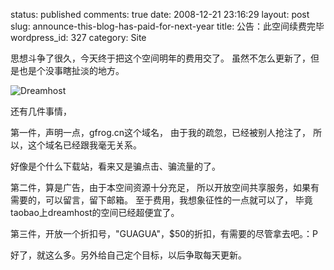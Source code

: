 status: published
comments: true
date: 2008-12-21 23:16:29
layout: post
slug: announce-this-blog-has-paid-for-next-year
title: 公告：此空间续费完毕
wordpress_id: 327
category: Site

思想斗争了很久，今天终于把这个空间明年的费用交了。
虽然不怎么更新了，但是也是个没事瞎扯淡的地方。

![Dreamhost](https://secure.newdream.net/green5.png)

还有几件事情，

第一件，声明一点，gfrog.cn这个域名，
由于我的疏忽，已经被别人抢注了，
所以，这个域名已经跟我毫无关系。

好像是个什么下载站，看来又是骗点击、骗流量的了。

第二件，算是广告，由于本空间资源十分充足，
所以开放空间共享服务，如果有需要的，可以留言，留下邮箱。
至于费用，我想象征性的一点就可以了，
毕竟taobao上dreamhost的空间已经超便宜了。

第三件，开放一个折扣号，"GUAGUA"，$50的折扣，有需要的尽管拿去吧。：P

好了，就这么多。另外给自己定个目标，以后争取每天更新。
